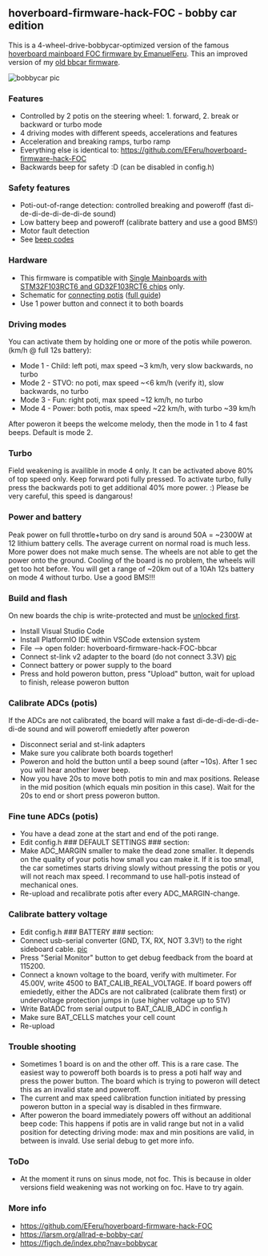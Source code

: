 ## hoverboard-firmware-hack-FOC - bobby car edition

This is a 4-wheel-drive-bobbycar-optimized version of the famous [hoverboard mainboard FOC firmware by EmanuelFeru](https://github.com/EFeru/hoverboard-firmware-hack-FOC). This an improved version of my [old bbcar firmware](https://github.com/larsmm/hoverboard-firmware-hack-bbcar).

![bobbycar pic](https://raw.githubusercontent.com/larsmm/hoverboard-firmware-hack-bbcar/master/pic1.jpg)

### Features
* Controlled by 2 potis on the steering wheel: 1. forward, 2. break or backward or turbo mode
* 4 driving modes with different speeds, accelerations and features
* Acceleration and breaking ramps, turbo ramp
* Everything else is identical to: https://github.com/EFeru/hoverboard-firmware-hack-FOC
* Backwards beep for safety :D (can be disabled in config.h)

### Safety features
* Poti-out-of-range detection: controlled breaking and poweroff (fast di-de-di-de-di-de-di-de sound)
* Low battery beep and poweroff (calibrate battery and use a good BMS!)
* Motor fault detection
* See [beep codes](https://github.com/EFeru/hoverboard-firmware-hack-FOC/wiki/Diagnostics)

### Hardware
* This firmware is compatible with [Single Mainboards with STM32F103RCT6 and GD32F103RCT6 chips](https://github.com/EFeru/hoverboard-firmware-hack-FOC/wiki/Firmware-Compatibility) only.
* Schematic for [connecting potis](https://larsm.org/wp-content/uploads/2019/08/connecting-potis-v2.png) ([full guide](https://larsm.org/allrad-e-bobby-car/))
* Use 1 power button and connect it to both boards

### Driving modes
You can activate them by holding one or more of the potis while poweron. (km/h @ full 12s battery):
* Mode 1 - Child: left poti, max speed ~3 km/h, very slow backwards, no turbo
* Mode 2 - STVO: no poti, max speed ~<6 km/h (verify it), slow backwards, no turbo
* Mode 3 - Fun: right poti, max speed ~12 km/h, no turbo
* Mode 4 - Power: both potis, max speed ~22 km/h, with turbo ~39 km/h

After poweron it beeps the welcome melody, then the mode in 1 to 4 fast beeps. Default is mode 2.

### Turbo
Field weakening is availible in mode 4 only. It can be activated above 80% of top speed only. Keep forward poti fully pressed. To activate turbo, fully press the backwards poti to get additional 40% more power. :) Please be very careful, this speed is dangarous!

### Power and battery
Peak power on full throttle+turbo on dry sand is around 50A = ~2300W at 12 lithium battery cells. The average current on normal road is much less. More power does not make much sense. The wheels are not able to get the power onto the ground. Cooling of the board is no problem, the wheels will get too hot before. You will get a range of ~20km out of a 10Ah 12s battery on mode 4 without turbo. Use a good BMS!!!

### Build and flash
On new boards the chip is write-protected and must be [unlocked first](https://github.com/EFeru/hoverboard-firmware-hack-FOC/wiki/How-to-Unlock-MCU-flash).
* Install Visual Studio Code
* Install PlatformIO IDE within VSCode extension system
* File --> open folder: hoverboard-firmware-hack-FOC-bbcar
* Connect st-link v2 adapter to the board (do not connect 3.3V) [pic](https://github.com/EFeru/hoverboard-firmware-hack-FOC#hardware)
* Connect battery or power supply to the board
* Press and hold poweron button, press "Upload" button, wait for upload to finish, release poweron button

### Calibrate ADCs (potis)
If the ADCs are not calibrated, the board will make a fast di-de-di-de-di-de-di-de sound and will poweroff emiedetly after poweron
* Disconnect serial and st-link adapters
* Make sure you calibrate both boards together!
* Poweron and hold the button until a beep sound (after ~10s). After 1 sec you will hear another lower beep.
* Now you have 20s to move both potis to min and max positions. Release in the mid position (which equals min position in this case). Wait for the 20s to end or short press poweron button.

### Fine tune ADCs (potis)
* You have a dead zone at the start and end of the poti range.
* Edit config.h ### DEFAULT SETTINGS ### section:
* Make ADC_MARGIN smaller to make the dead zone smaller. It depends on the quality of your potis how small you can make it. If it is too small, the car sometimes starts driving slowly without pressing the potis or you will not reach max speed. I recommand to use hall-potis instead of mechanical ones.
* Re-upload and recalibrate potis after every ADC_MARGIN-change.

### Calibrate battery voltage
* Edit config.h ### BATTERY ### section:
* Connect usb-serial converter (GND, TX, RX, NOT 3.3V!) to the right sideboard cable. [pic](https://github.com/EFeru/hoverboard-firmware-hack-FOC#hardware)
* Press "Serial Monitor" button to get debug feedback from the board at 115200.
* Connect a known voltage to the board, verify with multimeter. For 45.00V, write 4500 to BAT_CALIB_REAL_VOLTAGE. If board powers off emiedetly, either the ADCs are not calibrated (calibrate them first) or undervoltage protection jumps in (use higher voltage up to 51V)
* Write BatADC from serial output to BAT_CALIB_ADC in config.h
* Make sure BAT_CELLS matches your cell count
* Re-upload

### Trouble shooting
* Sometimes 1 board is on and the other off. This is a rare case. The easiest way to poweroff both boards is to press a poti half way and press the power button. The board which is trying to poweron will detect this as an invalid state and poweroff.
* The current and max speed calibration function initiated by pressing poweron button in a special way is disabled in thes firmware.
* After poweron the board immediately powers off without an additional beep code: This happens if potis are in valid range but not in a valid position for detecting driving mode: max and min positions are valid, in between is invald. Use serial debug to get more info.

### ToDo
* At the moment it runs on sinus mode, not foc. This is because in older versions field weakening was not working on foc. Have to try again.

### More info
* https://github.com/EFeru/hoverboard-firmware-hack-FOC
* https://larsm.org/allrad-e-bobby-car/
* https://figch.de/index.php?nav=bobbycar